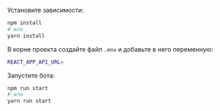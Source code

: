 Установите зависимости:

```bash
npm install
# или
yarn install
```

В корне проекта создайте файл `.env` и добавьте в него переменную:

```bash
REACT_APP_API_URL=
```

Запустите бота:

```bash
npm run start
# или
yarn run start
```

